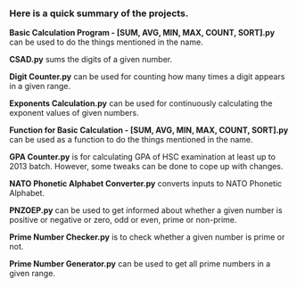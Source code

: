 ### Here is a quick summary of the projects.

**Basic Calculation Program - [SUM, AVG, MIN, MAX, COUNT, SORT].py** can be used to do the things mentioned in the name.

**CSAD.py** sums the digits of a given number.

**Digit Counter.py** can be used for counting how many times a digit appears in a given range.

**Exponents Calculation.py** can be used for continuously calculating the exponent values of given numbers. 

**Function for Basic Calculation - [SUM, AVG, MIN, MAX, COUNT, SORT].py** can be used as a function to do the things mentioned in the name.

**GPA Counter.py** is for calculating GPA of HSC examination at least up to 2013 batch. However, some tweaks can be done to cope up with changes.

**NATO Phonetic Alphabet Converter.py** converts inputs to NATO Phonetic Alphabet.

**PNZOEP.py** can be used to get informed about whether a given number is positive or negative or zero, odd or even, prime or non-prime.

**Prime Number Checker.py** is to check whether a given number is prime or not.

**Prime Number Generator.py** can be used to get all prime numbers in a given range.
